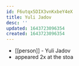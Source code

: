 ```yaml
---
id: F6utqx5DIX3vnKxbeY4eX
title: Yuli Jadov
desc: ''
updated: 1643723096354
created: 1643723096354
---
```



- [[person]] - Yuli Jadov
- appeared 2x at the stoa
